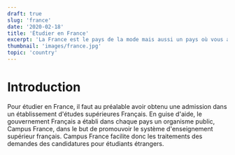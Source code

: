 ```yaml
---
draft: true
slug: 'france'
date: '2020-02-18'
title: 'Étudier en France'
excerpt: 'La France est le pays de la mode mais aussi un pays où vous allez vous sentir chez vous'
thumbnail: 'images/france.jpg'
topic: 'country'
---
```


# Introduction

Pour étudier en France, il faut au préalable avoir obtenu une admission dans un établissement d'études supérieures Français.
En guise d'aide, le gouvernement Français a établi dans chaque pays un organisme public, Campus France, dans le but de promouvoir le système d'enseignement supérieur français.
Campus France facilite donc les traitements des demandes des candidatures pour étudiants étrangers.
